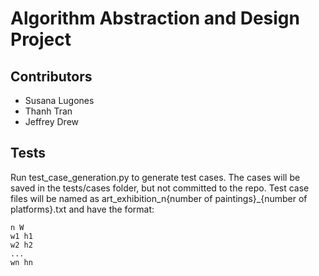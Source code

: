 # Algorithm Abstraction and Design Project

## Contributors
 - Susana Lugones
 - Thanh Tran
 - Jeffrey Drew
 
 ## Tests
 Run test_case_generation.py to generate test cases. The cases will be saved in the tests/cases folder, but not committed to the repo.
 Test case files will be named as art_exhibition_n{number of paintings}_{number of platforms}.txt and have the format:
 ```
 n W
 w1 h1
 w2 h2
 ...
 wn hn
 ```
